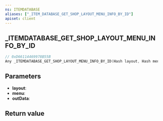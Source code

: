 ```yaml
---
ns: ITEMDATABASE
aliases: ["_ITEM_DATABASE_GET_SHOP_LAYOUT_MENU_INFO_BY_ID"]
apiset: client
---
```

## _ITEMDATABASE_GET_SHOP_LAYOUT_MENU_INFO_BY_ID

```c
// 0xD66114469978B55B
Any _ITEMDATABASE_GET_SHOP_LAYOUT_MENU_INFO_BY_ID(Hash layout, Hash menu, Any* outData);
```


## Parameters
* **layout**:
* **menu**:
* **outData**:

## Return value